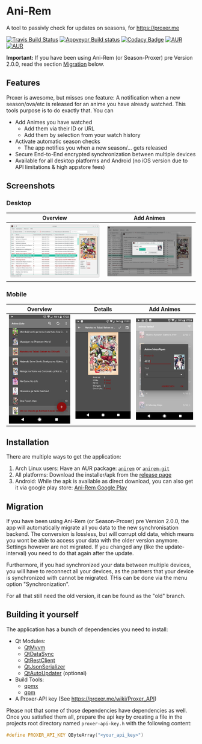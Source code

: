 # Ani-Rem
A tool to passivly check for updates on seasons, for https://proxer.me

[![Travis Build Status](https://travis-ci.org/Skycoder42/AniRem.svg?branch=master)](https://travis-ci.org/Skycoder42/AniRem)
[![Appveyor Build status](https://ci.appveyor.com/api/projects/status/kqmf5af1ngg2phqo/branch/master?svg=true)](https://ci.appveyor.com/project/Skycoder42/seasonproxer/branch/master)
[![Codacy Badge](https://api.codacy.com/project/badge/Grade/d75777e4fcda476a9dbc5bc0a40d2869)](https://www.codacy.com/app/Skycoder42/AniRem)
[![AUR](https://img.shields.io/aur/version/anirem.svg)](https://aur.archlinux.org/packages/anirem/)
[![AUR](https://img.shields.io/aur/version/anirem-git.svg)](https://aur.archlinux.org/packages/anirem-git/)

**Important:** If you have been using Ani-Rem (or Season-Proxer) pre Version 2.0.0, read the section [Migration](#Migration) below.

## Features
Proxer is awesome, but misses one feature: A notification when a new season/ova/etc is released for an anime you have already watched. This tools purpose is to do exactly that. You can

- Add Animes you have watched
	- Add them via their ID or URL
	- Add them by selection from your watch history
- Activate automatic season checks
	- The app notifies you when a new season/... gets released
- Secure End-to-End encrypted synchronization between multiple devices
- Available for all desktop platforms and Android (no iOS version due to API limitations & high appstore fees)

## Screenshots
### Desktop
 Overview					| Add Animes
------------------------------------------------|------------
 ![desktop overview](img/desktop_main.png)	| ![desktop add](img/desktop_add.png)

### Mobile
 Overview					| Details					| Add Animes
------------------------------------------------|-----------------------------------------------|------------
 ![mobile overview](img/mobile_main.png)	| ![mobile details](img/mobile_detail.png)	| ![mobile add](img/mobile_add.png)

## Installation
There are multiple ways to get the application:

1. Arch Linux users: Have an AUR package: [`anirem`](https://aur.archlinux.org/packages/anirem/) or [`anirem-git`](https://aur.archlinux.org/packages/anirem-git/)
2. All platforms: Download the installer/apk from the [release page](https://github.com/Skycoder42/SeasonProxer/releases)
3. Android: While the apk is available as direct download, you can also get it via google play store: [Ani-Rem Google Play](https://play.google.com/store/apps/details?id=de.skycoder42.anirem)

## Migration
If you have been using Ani-Rem (or Season-Proxer) pre Version 2.0.0, the app will automatically migrate all you data to the new synchronisation backend. The conversion is lossless, but will corrupt old data, which means you wont be able to access your data with the older version anymore. Settings however are not migrated. If you changed any (like the update-interval) you need to do that again after the update.

Furthermore, if you had synchronized your data between multiple devices, you will have to reconnect all your devices, as the partners that your device is synchronized with cannot be migrated. THis can be done via the menu
option "Synchronization".

For all that still need the old version, it can be found as the "old" branch.

## Building it yourself
The application has a bunch of dependencies you need to install:
- Qt Modules:
	- [QtMvvm](https://github.com/Skycoder42/QtMvvm)
	- [QtDataSync](https://github.com/Skycoder42/QtDataSync)
	- [QtRestClient](https://github.com/Skycoder42/QtRestClient)
	- [QtJsonSerializer](https://github.com/Skycoder42/QtJsonSerializer)
	- [QtAutoUpdater](https://github.com/Skycoder42/QtAutoUpdater) (optional)
- Build Tools:
	- [qpmx](https://github.com/Skycoder42/qpmx)
	- [qpm](https://github.com/Cutehacks/qpm)
- A Proxer-API key (See https://proxer.me/wiki/Proxer_API)

Please not that some of those dependencies have dependencies as well. Once you satisfied them all, prepare the api key
by creating a file in the projects root directory named `proxer-api-key.h` with the following content:

```cpp
#define PROXER_API_KEY QByteArray("<your_api_key>")
```
